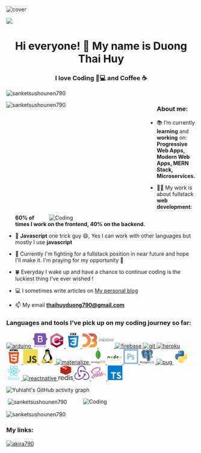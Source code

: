 <img width="100%" height = "300px" src="https://mir-s3-cdn-cf.behance.net/project_modules/fs/bbefa799786133.5efa9bf3d1b49.gif" alt="cover" />

<img src="https://readme-typing-svg.herokuapp.com?size=30&color=1EF707&background=0A150100&center=true&vCenter=true&width=1100&lines=console.log(%22Hello+World!%22)+"></div>

<h1 align="center">Hi everyone! 👋 My name is Duong Thai Huy</h1>
<h3 align="center">I love Coding 👨💻 and Coffee ☕</h3>

<p align="left"> <img src="https://komarev.com/ghpvc/?username=sanketsushounen790&label=Profile%20views&color=0e75b6&style=flat" alt="sanketsushounen790" /> </p>
<p><img align="left" width="400" height="300" src="https://github-readme-stats.vercel.app/api/top-langs?username=sanketsushounen790&show_icons=true&locale=en&layout=compact&theme=radical" alt="sanketsushounen790" /></p>
<p><img align="right" alt="Coding" width="390" heigth="600" src="https://nextshark.com/wp-content/uploads/2018/01/007.gif" /></p>

<h3 align="left">About me:</h3>

- 📚 I’m currently **learning** and **working** on: **Progressive Web Apps, Modern Web Apps, MERN Stack, Microservices.**

- 👨‍💻 My work is about fullstack **web development**: **60% of times I work on the frontend, 40% on the backend.**

- 👑 **Javascript** one trick guy 😄, Yes I can work with other languages but mostly I use **javascript**

- 🎯 Currently I'm fighting for a fullstack position in near future and hope I'll make it. I'm praying for my opportunity 🙏

- 🍀 Everyday I wake up and have a chance to continue coding is the luckiest thing I've ever wished !

- 💻 I sometimes write articles on [My personal blog](https://yuhiahtblog.netlify.app/)

- 📫 My email **thaihuyduong790@gmail.com**

<h3 align="left">Languages and tools I've pick up on my coding journey so far:</h3>
<p align="left"> <a href="https://www.arduino.cc/" target="_blank" rel="noreferrer"> <img src="https://cdn.worldvectorlogo.com/logos/arduino-1.svg" alt="arduino" width="40" height="40"/> </a> <a href="https://getbootstrap.com" target="_blank" rel="noreferrer"> <img src="https://raw.githubusercontent.com/devicons/devicon/master/icons/bootstrap/bootstrap-plain-wordmark.svg" alt="bootstrap" width="40" height="40"/> </a> <a href="https://www.w3schools.com/cpp/" target="_blank" rel="noreferrer"> <img src="https://raw.githubusercontent.com/devicons/devicon/master/icons/cplusplus/cplusplus-original.svg" alt="cplusplus" width="40" height="40"/> </a> <a href="https://www.w3schools.com/css/" target="_blank" rel="noreferrer"> <img src="https://raw.githubusercontent.com/devicons/devicon/master/icons/css3/css3-original-wordmark.svg" alt="css3" width="40" height="40"/> </a> <a href="https://d3js.org/" target="_blank" rel="noreferrer"> <img src="https://raw.githubusercontent.com/devicons/devicon/master/icons/d3js/d3js-original.svg" alt="d3js" width="40" height="40"/> </a> <a href="https://expressjs.com" target="_blank" rel="noreferrer"> <img src="https://raw.githubusercontent.com/devicons/devicon/master/icons/express/express-original-wordmark.svg" alt="express" width="40" height="40"/> </a> <a href="https://firebase.google.com/" target="_blank" rel="noreferrer"> <img src="https://www.vectorlogo.zone/logos/firebase/firebase-icon.svg" alt="firebase" width="40" height="40"/> </a> <a href="https://git-scm.com/" target="_blank" rel="noreferrer"> <img src="https://www.vectorlogo.zone/logos/git-scm/git-scm-icon.svg" alt="git" width="40" height="40"/> </a> <a href="https://heroku.com" target="_blank" rel="noreferrer"> <img src="https://www.vectorlogo.zone/logos/heroku/heroku-icon.svg" alt="heroku" width="40" height="40"/> </a> <a href="https://www.w3.org/html/" target="_blank" rel="noreferrer"> <img src="https://raw.githubusercontent.com/devicons/devicon/master/icons/html5/html5-original-wordmark.svg" alt="html5" width="40" height="40"/> </a> <a href="https://developer.mozilla.org/en-US/docs/Web/JavaScript" target="_blank" rel="noreferrer"> <img src="https://raw.githubusercontent.com/devicons/devicon/master/icons/javascript/javascript-original.svg" alt="javascript" width="40" height="40"/> </a> <a href="https://www.linux.org/" target="_blank" rel="noreferrer"> <img src="https://raw.githubusercontent.com/devicons/devicon/master/icons/linux/linux-original.svg" alt="linux" width="40" height="40"/> </a> <a href="https://materializecss.com/" target="_blank" rel="noreferrer"> <img src="https://raw.githubusercontent.com/prplx/svg-logos/5585531d45d294869c4eaab4d7cf2e9c167710a9/svg/materialize.svg" alt="materialize" width="40" height="40"/> </a> <a href="https://www.mongodb.com/" target="_blank" rel="noreferrer"> <img src="https://raw.githubusercontent.com/devicons/devicon/master/icons/mongodb/mongodb-original-wordmark.svg" alt="mongodb" width="40" height="40"/> </a> <a href="https://nodejs.org" target="_blank" rel="noreferrer"> <img src="https://raw.githubusercontent.com/devicons/devicon/master/icons/nodejs/nodejs-original-wordmark.svg" alt="nodejs" width="40" height="40"/> </a> <a href="https://www.photoshop.com/en" target="_blank" rel="noreferrer"> <img src="https://raw.githubusercontent.com/devicons/devicon/master/icons/photoshop/photoshop-line.svg" alt="photoshop" width="40" height="40"/> </a> <a href="https://www.postgresql.org" target="_blank" rel="noreferrer"> <img src="https://raw.githubusercontent.com/devicons/devicon/master/icons/postgresql/postgresql-original-wordmark.svg" alt="postgresql" width="40" height="40"/> </a> <a href="https://pugjs.org" target="_blank" rel="noreferrer"> <img src="https://cdn.worldvectorlogo.com/logos/pug.svg" alt="pug" width="40" height="40"/> </a> <a href="https://www.python.org" target="_blank" rel="noreferrer"> <img src="https://raw.githubusercontent.com/devicons/devicon/master/icons/python/python-original.svg" alt="python" width="40" height="40"/> </a> <a href="https://reactjs.org/" target="_blank" rel="noreferrer"> <img src="https://raw.githubusercontent.com/devicons/devicon/master/icons/react/react-original-wordmark.svg" alt="react" width="40" height="40"/> </a> <a href="https://reactnative.dev/" target="_blank" rel="noreferrer"> <img src="https://reactnative.dev/img/header_logo.svg" alt="reactnative" width="40" height="40"/> </a> <a href="https://redis.io" target="_blank" rel="noreferrer"> <img src="https://raw.githubusercontent.com/devicons/devicon/master/icons/redis/redis-original-wordmark.svg" alt="redis" width="40" height="40"/> </a> <a href="https://redux.js.org" target="_blank" rel="noreferrer"> <img src="https://raw.githubusercontent.com/devicons/devicon/master/icons/redux/redux-original.svg" alt="redux" width="40" height="40"/> </a> <a href="https://sass-lang.com" target="_blank" rel="noreferrer"> <img src="https://raw.githubusercontent.com/devicons/devicon/master/icons/sass/sass-original.svg" alt="sass" width="40" height="40"/> </a> <a href="https://www.typescriptlang.org/" target="_blank" rel="noreferrer"> <img src="https://raw.githubusercontent.com/devicons/devicon/master/icons/typescript/typescript-original.svg" alt="typescript" width="40" height="40"/> </a> </p>

![Yuhiaht's GitHub activity graph](https://activity-graph.herokuapp.com/graph?username=sanketsushounen790&hide_border=true&theme=redical)

<p><img align="right" alt="Coding" width="300" heigth="700" src="https://i.pinimg.com/originals/09/c6/29/09c62903beeba336dc9da76eb5c9a107.gif" /></p>

<p>&nbsp;<img align="center" src="https://github-readme-stats.vercel.app/api?username=sanketsushounen790&show_icons=true&locale=en&theme=radical" alt="sanketsushounen790" /></p>

<p><img align="center" src="https://github-readme-streak-stats.herokuapp.com/?user=sanketsushounen790&theme=radical" alt="sanketsushounen790" /></p>

<h3 align="left">My links:</h3>
<p align="left">
<a href="https://twitter.com/akira790" target="blank"><img align="center" src="https://cdn.jsdelivr.net/gh/devicons/devicon/icons/twitter/twitter-original.svg" alt="akira790" height="30" width="40" /></a>
</p>
